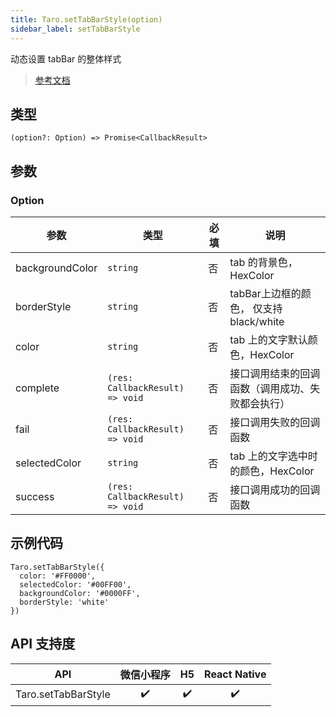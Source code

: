 ```yaml
---
title: Taro.setTabBarStyle(option)
sidebar_label: setTabBarStyle
---
```


动态设置 tabBar 的整体样式

> [参考文档](https://developers.weixin.qq.com/miniprogram/dev/api/ui/tab-bar/wx.setTabBarStyle.html)

## 类型

```tsx
(option?: Option) => Promise<CallbackResult>
```

## 参数

### Option

<table>
  <thead>
    <tr>
      <th>参数</th>
      <th>类型</th>
      <th style={{ textAlign: "center"}}>必填</th>
      <th>说明</th>
    </tr>
  </thead>
  <tbody>
    <tr>
      <td>backgroundColor</td>
      <td><code>string</code></td>
      <td style={{ textAlign: "center"}}>否</td>
      <td>tab 的背景色，HexColor</td>
    </tr>
    <tr>
      <td>borderStyle</td>
      <td><code>string</code></td>
      <td style={{ textAlign: "center"}}>否</td>
      <td>tabBar上边框的颜色， 仅支持 black/white</td>
    </tr>
    <tr>
      <td>color</td>
      <td><code>string</code></td>
      <td style={{ textAlign: "center"}}>否</td>
      <td>tab 上的文字默认颜色，HexColor</td>
    </tr>
    <tr>
      <td>complete</td>
      <td><code>(res: CallbackResult) =&gt; void</code></td>
      <td style={{ textAlign: "center"}}>否</td>
      <td>接口调用结束的回调函数（调用成功、失败都会执行）</td>
    </tr>
    <tr>
      <td>fail</td>
      <td><code>(res: CallbackResult) =&gt; void</code></td>
      <td style={{ textAlign: "center"}}>否</td>
      <td>接口调用失败的回调函数</td>
    </tr>
    <tr>
      <td>selectedColor</td>
      <td><code>string</code></td>
      <td style={{ textAlign: "center"}}>否</td>
      <td>tab 上的文字选中时的颜色，HexColor</td>
    </tr>
    <tr>
      <td>success</td>
      <td><code>(res: CallbackResult) =&gt; void</code></td>
      <td style={{ textAlign: "center"}}>否</td>
      <td>接口调用成功的回调函数</td>
    </tr>
  </tbody>
</table>

## 示例代码

```tsx
Taro.setTabBarStyle({
  color: '#FF0000',
  selectedColor: '#00FF00',
  backgroundColor: '#0000FF',
  borderStyle: 'white'
})
```

## API 支持度

|         API         | 微信小程序 | H5 | React Native |
|:-------------------:|:-----:|:--:|:------------:|
| Taro.setTabBarStyle |  ✔️   | ✔️ |      ✔️      |

